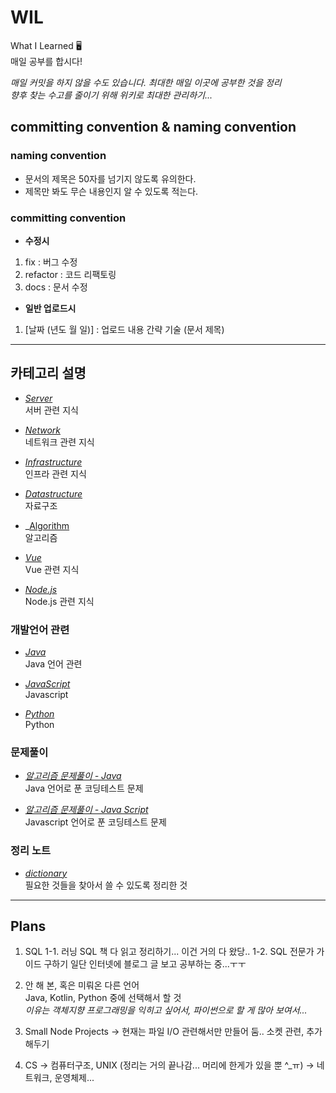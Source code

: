 # WIL

What I Learned 🖥  
매일 공부를 합시다!

_매일 커밋을 하지 않을 수도 있습니다. 최대한 매일 이곳에 공부한 것을 정리_    
_향후 찾는 수고를 줄이기 위해 위키로 최대한 관리하기..._

## committing convention & naming convention

### naming convention

- 문서의 제목은 50자를 넘기지 않도록 유의한다.
- 제목만 봐도 무슨 내용인지 알 수 있도록 적는다.

### committing convention

- **수정시**

1. fix : 버그 수정
2. refactor : 코드 리팩토링
3. docs : 문서 수정

- **일반 업로드시**

1. [날짜 (년도 월 일)] : 업로드 내용 간략 기술 (문서 제목)

---

## 카테고리 설명

- _[Server](Servers/README.md)_  
  서버 관련 지식


- _[Network](Network/README.md)_  
  네트워크 관련 지식   


- _[Infrastructure](Infrastructure/README.md)_  
  인프라 관련 지식    


- _[Datastructure](DataStructure/README.md)_  
  자료구조


- _[Algorithm](Algorithm/README.md)  
  알고리즘


- _[Vue](Vue/README.md)_  
  Vue 관련 지식


- _[Node.js](NodeJs/README.md)_  
  Node.js 관련 지식


### 개발언어 관련

- _[Java](lang_Java/README.md)_  
  Java 언어 관련


- _[JavaScript](lang_Javascript/README.md)_  
  Javascript


- _[Python](lang_Python/README.md)_  
  Python

### 문제풀이

- _[알고리즘 문제풀이 - Java](lang_Java/README.md)_  
  Java 언어로 푼 코딩테스트 문제

  
- _[알고리즘 문제풀이 - Java Script](lang_Javascript/README.md)_    
  Javascript 언어로 푼 코딩테스트 문제

### 정리 노트

- _[dictionary](dictionary)_  
  필요한 것들을 찾아서 쓸 수 있도록 정리한 것

---

## Plans

1. SQL
  1-1. 러닝 SQL 책 다 읽고 정리하기... 이건 거의 다 왔당..
  1-2. SQL 전문가 가이드 구하기 일단 인터넷에 블로그 글 보고 공부하는 중...ㅜㅜ

2. 안 해 본, 혹은 미뤄온 다른 언어   
   Java, Kotlin, Python 중에 선택해서 할 것    
   _이유는 객체지향 프로그래밍을 익히고 싶어서, 파이썬으로 할 게 많아 보여서..._

3. Small Node Projects -> 현재는 파일 I/O 관련해서만 만들어 둠..  소켓 관련, 추가해두기
4. CS -> 컴퓨터구조, UNIX (정리는 거의 끝나감... 머리에 한게가 있을 뿐 ^_ㅠ) -> 네트워크, 운영체제...


 
